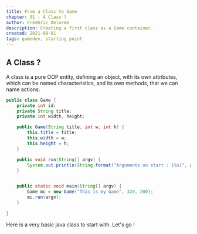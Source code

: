 ```yaml
---
title: From a Class to Game 
chapter: 01 - A Class ?
author: Frédéric Delorme
description: Creating a first class as a Game container. 
created: 2021-08-01 
tags: gamedev, starting point
---
```


## A Class ?

A class is a pure OOP entity, defining an object, with its own attributes, which can be named characteristics, and its
own methods, that we can name actions.

```java
public class Game {
    private int id;
    private String title;
    private int width, height;

    public Game(String title, int w, int h) {
        this.title = title;
        this.width = w;
        this.height = h;
    }

    public void run(String[] argv) {
        System.out.println(String.format("Arguments on start : [%s]", argv.toString()));
    }


    public static void main(String[] argv) {
        Game mc = new Game("This is my Game", 320, 200);
        mc.run(argv);
    }

}
```

Here is a very basic java class to start with. Let's go !
